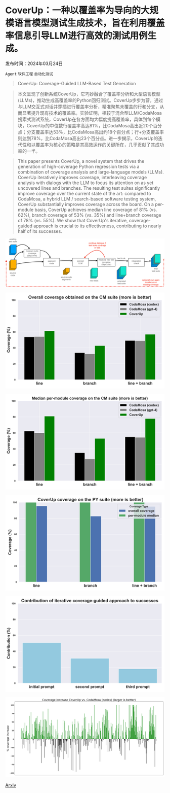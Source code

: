 # CoverUp：一种以覆盖率为导向的大规模语言模型测试生成技术，旨在利用覆盖率信息引导LLM进行高效的测试用例生成。

发布时间：2024年03月24日

`Agent` `软件工程` `自动化测试`

> CoverUp: Coverage-Guided LLM-Based Test Generation

> 本文呈现了创新系统CoverUp，它巧妙融合了覆盖率分析和大型语言模型(LLMs)，推动生成高覆盖率的Python回归测试。CoverUp步步为营，通过与LLM交互式对话并穿插进行覆盖率分析，精准聚焦未覆盖的行和分支，从而显著提升现有技术的覆盖率。实验证明，相较于混合型LLM/CodaMosa搜索式测试系统，CoverUp在各方面均大幅度提高覆盖率，具体到每个模块，CoverUp的中位数行覆盖率高达81%，比CodaMosa高出近20个百分点；分支覆盖率达53%，比CodaMosa高出约18个百分点；行+分支覆盖率则达到78%，比CodaMosa高出23个百分点。进一步揭示，CoverUp的迭代性和以覆盖率为核心的策略是其高效运作的关键所在，几乎贡献了其成功率的一半。

> This paper presents CoverUp, a novel system that drives the generation of high-coverage Python regression tests via a combination of coverage analysis and large-language models (LLMs). CoverUp iteratively improves coverage, interleaving coverage analysis with dialogs with the LLM to focus its attention on as yet uncovered lines and branches. The resulting test suites significantly improve coverage over the current state of the art: compared to CodaMosa, a hybrid LLM / search-based software testing system, CoverUp substantially improves coverage across the board. On a per-module basis, CoverUp achieves median line coverage of 81% (vs. 62%), branch coverage of 53% (vs. 35%) and line+branch coverage of 78% (vs. 55%). We show that CoverUp's iterative, coverage-guided approach is crucial to its effectiveness, contributing to nearly half of its successes.

![CoverUp：一种以覆盖率为导向的大规模语言模型测试生成技术，旨在利用覆盖率信息引导LLM进行高效的测试用例生成。](../../../paper_images/2403.16218/x1.png)

![CoverUp：一种以覆盖率为导向的大规模语言模型测试生成技术，旨在利用覆盖率信息引导LLM进行高效的测试用例生成。](../../../paper_images/2403.16218/x2.png)

![CoverUp：一种以覆盖率为导向的大规模语言模型测试生成技术，旨在利用覆盖率信息引导LLM进行高效的测试用例生成。](../../../paper_images/2403.16218/x3.png)

![CoverUp：一种以覆盖率为导向的大规模语言模型测试生成技术，旨在利用覆盖率信息引导LLM进行高效的测试用例生成。](../../../paper_images/2403.16218/x4.png)

![CoverUp：一种以覆盖率为导向的大规模语言模型测试生成技术，旨在利用覆盖率信息引导LLM进行高效的测试用例生成。](../../../paper_images/2403.16218/x5.png)

![CoverUp：一种以覆盖率为导向的大规模语言模型测试生成技术，旨在利用覆盖率信息引导LLM进行高效的测试用例生成。](../../../paper_images/2403.16218/x6.png)

[Arxiv](https://arxiv.org/abs/2403.16218)
